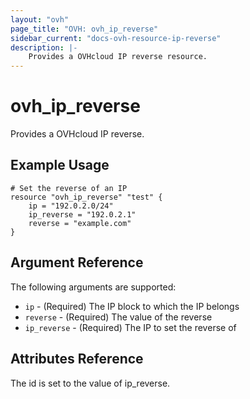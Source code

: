 ```yaml
---
layout: "ovh"
page_title: "OVH: ovh_ip_reverse"
sidebar_current: "docs-ovh-resource-ip-reverse"
description: |-
    Provides a OVHcloud IP reverse resource.
---
```


# ovh_ip_reverse

Provides a OVHcloud IP reverse.

## Example Usage

```hcl
# Set the reverse of an IP
resource "ovh_ip_reverse" "test" {
    ip = "192.0.2.0/24"
    ip_reverse = "192.0.2.1"
    reverse = "example.com"
}
```

## Argument Reference

The following arguments are supported:

* `ip` - (Required) The IP block to which the IP belongs
* `reverse` - (Required) The value of the reverse
* `ip_reverse` - (Required) The IP to set the reverse of

## Attributes Reference

The id is set to the value of ip_reverse.
